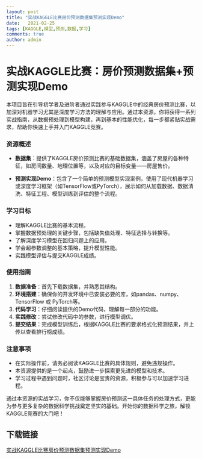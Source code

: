 ```yaml
---
layout: post
title: "实战KAGGLE比赛房价预测数据集预测实现Demo"
date:   2021-02-25
tags: [KAGGLE,模型,预测,数据,学习]
comments: true
author: admin
---
```

# 实战KAGGLE比赛：房价预测数据集+预测实现Demo

本项目旨在引导初学者及进阶者通过实践参与KAGGLE中的经典房价预测比赛，以加深对机器学习尤其是深度学习方法的理解与应用。通过本资源，你将获得一系列实战指南，从数据预处理到模型构建，再到基本的性能优化，每一步都紧贴实战需求，帮助你快速上手并入门KAGGLE竞赛。

### 资源概述

- **数据集**：提供了KAGGLE房价预测比赛的基础数据集，涵盖了房屋的各种特征，如房间数量、地理位置等，以及对应的目标变量——房屋售价。
  
- **预测实现Demo**：包含了一个简单的预测模型实现案例，使用了现代机器学习或深度学习框架（如TensorFlow或PyTorch），展示如何从加载数据、数据清洗、特征工程、模型训练到评估的整个流程。

### 学习目标

- 理解KAGGLE比赛的基本流程。
- 掌握数据预处理的关键步骤，包括缺失值处理、特征选择与转换等。
- 了解深度学习模型在回归问题上的应用。
- 学会超参数调整的基本策略，提升模型性能。
- 实践模型评估与提交KAGGLE成绩。

### 使用指南

1. **数据准备**：首先下载数据集，并熟悉其结构。
2. **环境搭建**：确保你的开发环境中已安装必要的库，如pandas、numpy、 TensorFlow 或 PyTorch等。
3. **代码学习**：仔细阅读提供的Demo代码，理解每一部分的功能。
4. **实践修改**：尝试修改代码中的参数，进行模型调优。
5. **提交结果**：完成模型训练后，根据KAGGLE比赛的要求格式化预测结果，并上传以查看排行榜成绩。

### 注意事项

- 在实际操作前，请务必阅读KAGGLE比赛的具体规则，避免违规操作。
- 本资源提供的是一个起点，鼓励进一步探索更先进的模型和技术。
- 学习过程中遇到问题时，社区讨论是宝贵的资源，积极参与可以加速学习进程。

通过本资源的实战学习，你不仅能够掌握房价预测这一具体任务的处理方式，更能为参与更多复杂的数据科学挑战奠定坚实的基础。开始你的数据科学之旅，解锁KAGGLE竞赛的大门吧！

## 下载链接

[实战KAGGLE比赛房价预测数据集预测实现Demo](https://pan.quark.cn/s/2dccb40514bb)